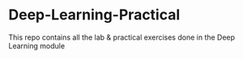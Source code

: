# Deep-Learning-Practical
This repo contains all the lab &amp; practical exercises done in the Deep Learning module

